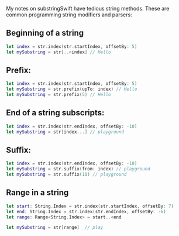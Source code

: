 My notes on substring<!--more-->Swift have tedious string methods. These are common programming string modifiers and parsers:

## Beginning of a string
```swift
let index = str.index(str.startIndex, offsetBy: 5)
let mySubstring = str[..<index] // Hello
```

## Prefix:
```swift
let index = str.index(str.startIndex, offsetBy: 5)
let mySubstring = str.prefix(upTo: index) // Hello
let mySubstring = str.prefix(5) // Hello
```

## End of a string subscripts:
```swift
let index = str.index(str.endIndex, offsetBy: -10)
let mySubstring = str[index...] // playground
```

## Suffix:
```swift
let index = str.index(str.endIndex, offsetBy: -10)
let mySubstring = str.suffix(from: index) // playground
let mySubstring = str.suffix(10) // playground
```

## Range in a string
```swift
let start: String.Index = str.index(str.startIndex, offsetBy: 7)
let end: String.Index = str.index(str.endIndex, offsetBy: -6)
let range: Range<String.Index> = start..<end

let mySubstring = str[range]  // play
```
